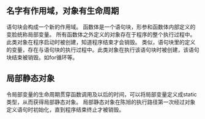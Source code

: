## 名字有作用域，对象有生命周期
语句块会构成一个新的作用域。
函数体是一个语句块，形参和函数体内部定义的变脸统称局部变量。
所有函数体之外定义的对象存在于程序的整个执行过程中。此类对象在程序启动时被创建，知道程序结束才会销毁。
类似，语句块里的定义的变量，存在与语句块的执行过程中。此类对象在执行该语句块时被创建，该语句块结束被销毁。如for循环等。

## 局部静态对象
令局部变量的生命周期贯穿函数调用及以后的时间，可以将局部变量定义成static类型，从而获得局部静态对象。
局部静态对象在陈旭的执行路径第一次经过对象定义语句时初始化，直到程序结束终止才被销毁。
